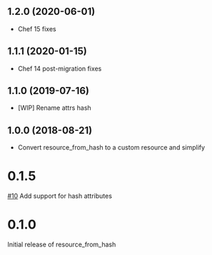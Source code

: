 1.2.0 (2020-06-01)
------------------
- Chef 15 fixes

1.1.1 (2020-01-15)
------------------
- Chef 14 post-migration fixes

1.1.0 (2019-07-16)
------------------
- [WIP] Rename attrs hash

1.0.0 (2018-08-21)
------------------
- Convert resource_from_hash to a custom resource and simplify

# 0.1.5
[#10](https://github.com/osuosl-cookbooks/resource_from_hash/pull/10) Add support
for hash attributes


# 0.1.0

Initial release of resource_from_hash
